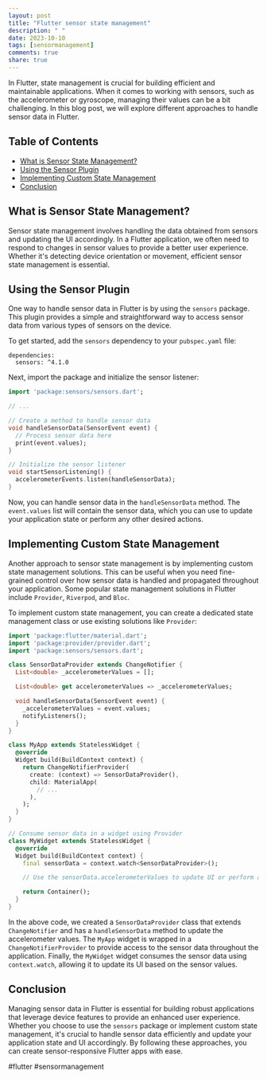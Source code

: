 ```yaml
---
layout: post
title: "Flutter sensor state management"
description: " "
date: 2023-10-10
tags: [sensormanagement]
comments: true
share: true
---
```


In Flutter, state management is crucial for building efficient and maintainable applications. When it comes to working with sensors, such as the accelerometer or gyroscope, managing their values can be a bit challenging. In this blog post, we will explore different approaches to handle sensor data in Flutter.

## Table of Contents
- [What is Sensor State Management?](#what-is-sensor-state-management)
- [Using the Sensor Plugin](#using-the-sensor-plugin)
- [Implementing Custom State Management](#implementing-custom-state-management)
- [Conclusion](#conclusion)

## What is Sensor State Management?

Sensor state management involves handling the data obtained from sensors and updating the UI accordingly. In a Flutter application, we often need to respond to changes in sensor values to provide a better user experience. Whether it's detecting device orientation or movement, efficient sensor state management is essential.

## Using the Sensor Plugin

One way to handle sensor data in Flutter is by using the `sensors` package. This plugin provides a simple and straightforward way to access sensor data from various types of sensors on the device.

To get started, add the `sensors` dependency to your `pubspec.yaml` file:

```
dependencies:
  sensors: ^4.1.0
```

Next, import the package and initialize the sensor listener:

```dart
import 'package:sensors/sensors.dart';

// ...

// Create a method to handle sensor data
void handleSensorData(SensorEvent event) {
  // Process sensor data here
  print(event.values);
}

// Initialize the sensor listener
void startSensorListening() {
  accelerometerEvents.listen(handleSensorData);
}

```

Now, you can handle sensor data in the `handleSensorData` method. The `event.values` list will contain the sensor data, which you can use to update your application state or perform any other desired actions.

## Implementing Custom State Management

Another approach to sensor state management is by implementing custom state management solutions. This can be useful when you need fine-grained control over how sensor data is handled and propagated throughout your application. Some popular state management solutions in Flutter include `Provider`, `Riverpod`, and `Bloc`.

To implement custom state management, you can create a dedicated state management class or use existing solutions like `Provider`:

```dart
import 'package:flutter/material.dart';
import 'package:provider/provider.dart';
import 'package:sensors/sensors.dart';

class SensorDataProvider extends ChangeNotifier {
  List<double> _accelerometerValues = [];

  List<double> get accelerometerValues => _accelerometerValues;

  void handleSensorData(SensorEvent event) {
    _accelerometerValues = event.values;
    notifyListeners();
  }
}

class MyApp extends StatelessWidget {
  @override
  Widget build(BuildContext context) {
    return ChangeNotifierProvider(
      create: (context) => SensorDataProvider(),
      child: MaterialApp(
        // ...
      ),
    );
  }
}

// Consume sensor data in a widget using Provider
class MyWidget extends StatelessWidget {
  @override
  Widget build(BuildContext context) {
    final sensorData = context.watch<SensorDataProvider>();

    // Use the sensorData.accelerometerValues to update UI or perform actions

    return Container();
  }
}
```

In the above code, we created a `SensorDataProvider` class that extends `ChangeNotifier` and has a `handleSensorData` method to update the accelerometer values. The `MyApp` widget is wrapped in a `ChangeNotifierProvider` to provide access to the sensor data throughout the application. Finally, the `MyWidget` widget consumes the sensor data using `context.watch`, allowing it to update its UI based on the sensor values.

## Conclusion

Managing sensor data in Flutter is essential for building robust applications that leverage device features to provide an enhanced user experience. Whether you choose to use the `sensors` package or implement custom state management, it's crucial to handle sensor data efficiently and update your application state and UI accordingly. By following these approaches, you can create sensor-responsive Flutter apps with ease.

#flutter #sensormanagement